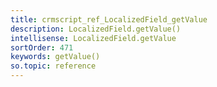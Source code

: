 ```yaml
---
title: crmscript_ref_LocalizedField_getValue
description: LocalizedField.getValue()
intellisense: LocalizedField.getValue
sortOrder: 471
keywords: getValue()
so.topic: reference
---
```






